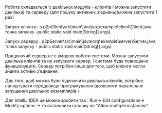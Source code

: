 Робота складається із декількох модулів - клієнтів ( можна запустити декілька) 
та серверу (для пошуку активних з'єднань)(можна запустити 1 раз)

Запуск клієнта : 
        в p2pClient\src\main\java\org\example\client\Client.java
          точка запуску -public static void main(String[] args)

Запуск серверу : 
        p2pServer\src\main\java\org\example\server\Server.java
            точка запуску - public static void main(String[] args) 

Працюючий сервер не є умовою роботи системи. Можна запустити декілька 
клієнтів та не запускати сервер, і система буде повноцінно функціонувати.
Сервер потрібен лише для того, щоб клієнти могли знайти активні з'єднання. 

Для того, щоб можна було підключити декілька клієнтів, потрібно налаштувати середовище 
програмування (дозволити паралельне запущення декількох екземплярів )

Для IntelliJ IDEA  це можна зробити так : Run-> Edit configurations->
                              Modify options ->   та встановити галочку на "Allow multiple instances"

